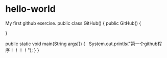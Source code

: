 # hello-world
My first github exercise.
public class GitHub() {
  public GitHub() {
  
  }
  
  public static void main(String args[]) {
    System.out.printls("第一个github程序！！！！");
  }
}
